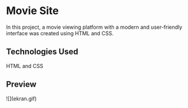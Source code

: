 <h1> Movie Site </h1>

In this project, a movie viewing platform with a modern and user-friendly interface was created using HTML and CSS.

<h2> Technologies Used </h2>

HTML and CSS

<h2> Preview </h2>
![](ekran.gif)
